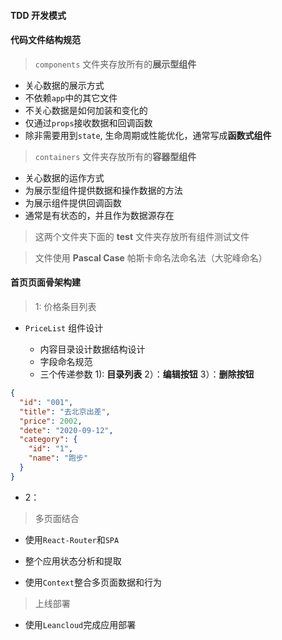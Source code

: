#### TDD 开发模式

#### 代码文件结构规范

> `components` 文件夹存放所有的**展示型组件**

- 关心数据的展示方式
- 不依赖`app`中的其它文件
- 不关心数据是如何加装和变化的
- 仅通过`props`接收数据和回调函数
- 除非需要用到`state`, 生命周期或性能优化，通常写成**函数式组件**

> `containers` 文件夹存放所有的**容器型组件**

- 关心数据的运作方式
- 为展示型组件提供数据和操作数据的方法
- 为展示组件提供回调函数
- 通常是有状态的，并且作为数据源存在

> 这两个文件夹下面的 **test** 文件夹存放所有组件测试文件

> 文件使用 **Pascal Case** 帕斯卡命名法命名法（大驼峰命名）

#### 首页页面骨架构建

> 1: 价格条目列表

- `PriceList` 组件设计

  - 内容目录设计数据结构设计
  - 字段命名规范
  - 三个传递参数 1): **目录列表** 2）：**编辑按钮** 3）：**删除按钮**

```json
{
  "id": "001",
  "title": "去北京出差",
  "price": 2002,
  "dete": "2020-09-12",
  "category": {
    "id": "1",
    "name": "跑步"
  }
}
```

- 2：

> 多页面结合

- 使用`React-Router`和`SPA`

- 整个应用状态分析和提取

- 使用`Context`整合多页面数据和行为

> 上线部署

- 使用`Leancloud`完成应用部署


